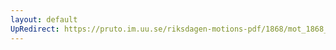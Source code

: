 ```yaml
---
layout: default
UpRedirect: https://pruto.im.uu.se/riksdagen-motions-pdf/1868/mot_1868__ak__266/mot_1868__ak__266-001.pdf
---
```

